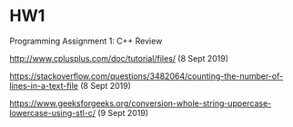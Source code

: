 # HW1
Programming Assignment 1: C++ Review


http://www.cplusplus.com/doc/tutorial/files/ (8 Sept 2019)

https://stackoverflow.com/questions/3482064/counting-the-number-of-lines-in-a-text-file (8 Sept 2019)

https://www.geeksforgeeks.org/conversion-whole-string-uppercase-lowercase-using-stl-c/ (9 Sept 2019)
